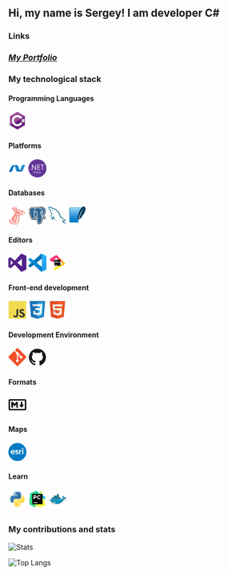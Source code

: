 ## Hi, my name is Sergey! I am developer C#

### Links

### ***[My Portfolio](https://github.com/brainstable/portfolio)***

### My technological stack

#### Programming Languages
<div>
  <img src="https://github.com/devicons/devicon/blob/master/icons/csharp/csharp-original.svg" title="C#" alt="C#" width="36" height="36"/>
</div>

#### Platforms

<div>
  <img src="https://github.com/devicons/devicon/blob/master/icons/dot-net/dot-net-original.svg" title="DotNet" alt="DotNet" width="36" height="36"/>
  <img src="https://github.com/devicons/devicon/blob/master/icons/dotnetcore/dotnetcore-original.svg" title="DotNetCore" alt="DotNetCore" width="36" height="36"/>
</div>

#### Databases

<div>
  <img src="https://github.com/devicons/devicon/blob/master/icons/microsoftsqlserver/microsoftsqlserver-plain.svg" title="SQLServer" alt="SQLServer" width="36" height="36"/>
  <img src="https://github.com/devicons/devicon/blob/master/icons/postgresql/postgresql-original.svg" title="PostgreSQL" alt="PostgreSQL" width="36" height="36"/>
  <img src="https://github.com/devicons/devicon/blob/master/icons/mysql/mysql-original.svg" title="MySQL" alt="MySQL" width="36" height="36"/>
  <img src="https://github.com/devicons/devicon/blob/master/icons/sqlite/sqlite-original.svg" title="SQLite" alt="SQLite" width="36" height="36"/>
</div>

#### Editors

<div>
  <img src="https://github.com/devicons/devicon/blob/master/icons/visualstudio/visualstudio-plain.svg" title="VisualStudio" alt="VisualStudio" width="36" height="36"/>
  <img src="https://github.com/devicons/devicon/blob/master/icons/vscode/vscode-original.svg" title="VSCode" alt="VSCode" width="36" height="36"/>
  <img src="https://github.com/devicons/devicon/blob/master/icons/jetbrains/jetbrains-original.svg" title="JetBrains" alt="JetBrains" width="36" height="36"/>
</div>

#### Front-end development

<div>
  <img src="https://github.com/devicons/devicon/blob/master/icons/javascript/javascript-original.svg" title="JavaScript" alt="JavaScript" width="36" height="36"/>
  <img src="https://github.com/devicons/devicon/blob/master/icons/css3/css3-original.svg" title="CSS" alt="CSS" width="36" height="36"/>
  <img src="https://github.com/devicons/devicon/blob/master/icons/html5/html5-original.svg" title="HTML5" alt="HTML5" width="36" height="36"/>
</div>

#### Development Environment
<div>
  <img src="https://github.com/devicons/devicon/blob/master/icons/git/git-original.svg" title="Git" alt="Git" width="36" height="36"/>
  <img src="https://github.com/devicons/devicon/blob/master/icons/github/github-original.svg" title="GitHub" alt="GitHub" width="36" height="36"/>
</div>

#### Formats

<div>
  <img src="https://github.com/devicons/devicon/blob/master/icons/markdown/markdown-original.svg" title="Markdown" alt="Markdown" width="36" height="36"/>
</div>

#### Maps

<div>
  <img src="https://github.com/Esri/awesome-arcgis-developers/blob/main/esri-logo.png" title="Esri" alt="Esri" width="36" height="36"/>
</div>

#### Learn
<div>
  <img src="https://github.com/devicons/devicon/blob/master/icons/python/python-original.svg" title="Python" alt="Python" width="36" height="36"/>
  <img src="https://github.com/devicons/devicon/blob/master/icons/pycharm/pycharm-original.svg" title="PyCharm" alt="PyCharm" width="36" height="36"/>
  <img src="https://github.com/devicons/devicon/blob/master/icons/docker/docker-original.svg" title="Docker" alt="Docker" width="36" height="36"/>
</div>

##

### My contributions and stats

![Stats](https://github-readme-streak-stats.herokuapp.com/?user=brainstable) 

![Top Langs](https://github-readme-stats.vercel.app/api/top-langs/?username=brainstable&hide_progress=true)



<!--
**brainstable/brainstable** is a ✨ _special_ ✨ repository because its `README.md` (this file) appears on your GitHub profile.

Here are some ideas to get you started:

- 🔭 I’m currently working on ...
- 🌱 I’m currently learning ...
- 👯 I’m looking to collaborate on ...
- 🤔 I’m looking for help with ...
- 💬 Ask me about ...
- 📫 How to reach me: ...
- 😄 Pronouns: ...
- ⚡ Fun fact: ...
-->
